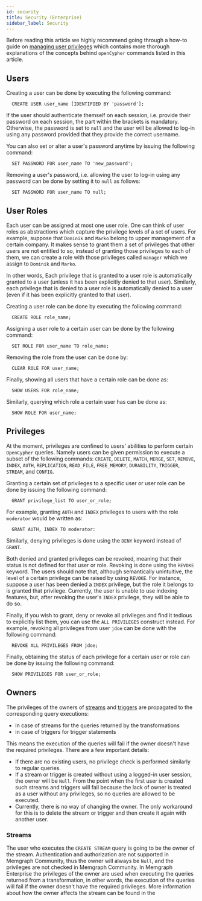 ```yaml
---
id: security
title: Security (Enterprise)
sidebar_label: Security
---
```


Before reading this article we highly recommend going through a how-to guide
on [managing user privileges](../how-to-guides/manage-user-privileges.md)
which contains more thorough explanations of the concepts behind `openCypher`
commands listed in this article.

## Users

Creating a user can be done by executing the following command:

```cypher
  CREATE USER user_name [IDENTIFIED BY 'password'];
```
If the user should authenticate themself on each session, i.e. provide their
password on each session, the part within the brackets is mandatory. Otherwise,
the password is set to `null` and the user will be allowed to log-in using
any password provided that they provide the correct username.

You can also set or alter a user's password anytime by issuing the following
command:

```cypher
  SET PASSWORD FOR user_name TO 'new_password';
```

Removing a user's password, i.e. allowing the user to log-in using any
password can be done by setting it to `null` as follows:

```cypher
  SET PASSWORD FOR user_name TO null;
```

## User Roles

Each user can be assigned at most one user role. One can think of user roles
as abstractions which capture the privilege levels of a set of users. For
example, suppose that `Dominik` and `Marko` belong to upper management of
a certain company. It makes sense to grant them a set of privileges that other
users are not entitled to so, instead of granting those privileges to each
of them, we can create a role with those privileges called `manager`
which we assign to `Dominik` and `Marko`.

In other words, Each privilege that is granted to a user role is automatically
granted to a user (unless it has been explicitly denied to that user).
Similarly, each privilege that is denied to a user role is automatically denied
to a user (even if it has been explicitly granted to that user).

Creating a user role can be done by executing the following command:

```cypher
  CREATE ROLE role_name;
```

Assigning a user role to a certain user can be done by the following command:

```cypher
  SET ROLE FOR user_name TO role_name;
```

Removing the role from the user can be done by:

```cypher
  CLEAR ROLE FOR user_name;
```

Finally, showing all users that have a certain role can be done as:

```cypher
  SHOW USERS FOR role_name;
```

Similarly, querying which role a certain user has can be done as:

```cypher
  SHOW ROLE FOR user_name;
```

## Privileges

At the moment, privileges are confined to users' abilities to perform certain
`OpenCypher` queries. Namely users can be given permission to execute a subset
of the following commands: `CREATE`, `DELETE`, `MATCH`, `MERGE`, `SET`,
`REMOVE`, `INDEX`, `AUTH`, `REPLICATION`, `READ_FILE`, `FREE_MEMORY`, `DURABILITY`,
`TRIGGER`, `STREAM`, and `CONFIG`.

Granting a certain set of privileges to a specific user or user role can be
done by issuing the following command:

```cypher
  GRANT privilege_list TO user_or_role;
```

For example, granting `AUTH` and `INDEX` privileges to users with the role
`moderator` would be written as:

```cypher
  GRANT AUTH, INDEX TO moderator:
```

Similarly, denying privileges is done using the `DENY` keyword instead of
`GRANT`.

Both denied and granted privileges can be revoked, meaning that their status is
not defined for that user or role. Revoking is done using the `REVOKE` keyword.
The users should note that, although semantically unintuitive, the level of a
certain privilege can be raised by using `REVOKE`. For instance, suppose a user
has been denied a `INDEX` privilege, but the role it belongs to is granted
that privilege. Currently, the user is unable to use indexing features,
but, after revoking the user's `INDEX` privilege, they will be able to do so.

Finally, if you wish to grant, deny or revoke all privileges and find it tedious
to explicitly list them, you can use the `ALL PRIVILEGES` construct instead.
For example, revoking all privileges from user `jdoe` can be done with the
following command:

```cypher
  REVOKE ALL PRIVILEGES FROM jdoe;
```

Finally, obtaining the status of each privilege for a certain user or role can be
done by issuing the following command:

```cypher
  SHOW PRIVILEGES FOR user_or_role;
```

## Owners

The privileges of the owners of
[streams](/reference-guide/streams/overview.md#creating-a-stream) and
[triggers](/how-to-guides/triggers.md#owner) are propagated to the
corresponding query executions:
- in case of streams for the queries returned by the transformations
- in case of triggers for trigger statements

This means the execution of the queries will fail if the owner doesn't have the
required privileges. There are a few important details:
- If there are no existing users, no privilege check is performed similarly to
regular queries.
- If a stream or trigger is created without using a logged-in user
session, the owner will be `Null`. From the point when the first user is created
such streams and triggers will fail because the lack of owner is treated as a
user without any privileges, so no queries are allowed to be executed.
- Currently, there is no way of changing the owner. The only workaround for this
is to delete the stream or trigger and then create it again with another user.

### Streams
The user who executes the `CREATE STREAM` query is going to be the owner of the stream.
Authentication and authorization are not supported in Memgraph Community, thus
the owner will always be `Null`, and the privileges are not checked in Memgraph
Community. In Memgraph Enterprise the privileges of the owner are used when
executing the queries returned from a transformation, in other words, the
execution of the queries will fail if  the owner doesn't have the required
privileges. More information about how the owner affects the stream can be
found in the
